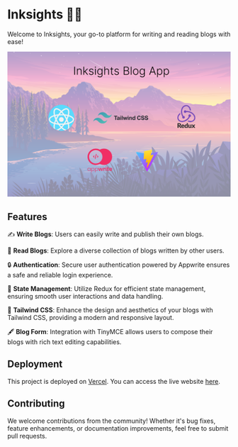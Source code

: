 # Inksights 📝✨

Welcome to Inksights, your go-to platform for writing and reading blogs with ease!

![Inksights Logo](./src/assets/home.png)

## Features

✍️ **Write Blogs**: Users can easily write and publish their own blogs.

📖 **Read Blogs**: Explore a diverse collection of blogs written by other users.

🔒 **Authentication**: Secure user authentication powered by Appwrite ensures a safe and reliable login experience.

🔄 **State Management**: Utilize Redux for efficient state management, ensuring smooth user interactions and data handling.

🎨 **Tailwind CSS**: Enhance the design and aesthetics of your blogs with Tailwind CSS, providing a modern and responsive layout.

🖋️ **Blog Form**: Integration with TinyMCE allows users to compose their blogs with rich text editing capabilities.

## Deployment

This project is deployed on [Vercel](https://vercel.com/). You can access the live website [here](https://inksights-blog-website.vercel.app/).

## Contributing

We welcome contributions from the community! Whether it's bug fixes, feature enhancements, or documentation improvements, feel free to submit pull requests.